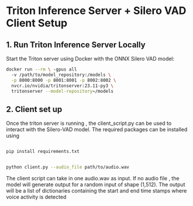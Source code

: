 # Triton Inference Server + Silero VAD Client Setup

## 1. Run Triton Inference Server Locally

Start the Triton server using Docker with the ONNX Silero VAD model:

```bash
docker run --rm \ -gpus all
  -v /path/to/model_repository:/models \
  -p 8000:8000 -p 8001:8001 -p 8002:8002 \
  nvcr.io/nvidia/tritonserver:23.11-py3 \
  tritonserver --model-repository=/models
```
## 2. Client set up
Once the triton server is running , the client_script.py can be used to interact with the Silero-VAD model. The required packages can be installed using
```bash

pip install requirements.txt
```
```bash

python client.py --audio_file path/to/audio.wav
```
The client script can take in one audio.wav as input.
If no audio file , the model will generate output for a random input of shape (1,512). The output will be a list of dictionaries containing the start and end time stamps where voice activity is detected
